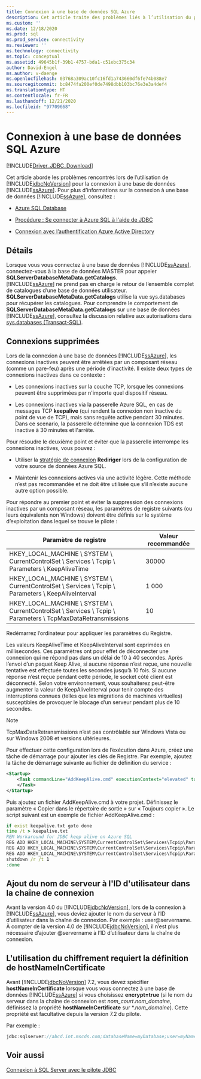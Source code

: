 ```yaml
---
title: Connexion à une base de données SQL Azure
description: Cet article traite des problèmes liés à l’utilisation du pilote Microsoft JDBC pour SQL Server pour se connecter à une instance Azure SQL Database.
ms.custom: ''
ms.date: 12/18/2020
ms.prod: sql
ms.prod_service: connectivity
ms.reviewer: ''
ms.technology: connectivity
ms.topic: conceptual
ms.assetid: 49645b1f-39b1-4757-bda1-c51ebc375c34
author: David-Engel
ms.author: v-daenge
ms.openlocfilehash: 03768a309ac10fc16fd1a743660df6fe74b088e7
ms.sourcegitcommit: bc8474fa200ef0de7498dbb103bc76e3e3a4def4
ms.translationtype: HT
ms.contentlocale: fr-FR
ms.lasthandoff: 12/21/2020
ms.locfileid: "97709668"
---
```

# <a name="connecting-to-an-azure-sql-database"></a>Connexion à une base de données SQL Azure

[!INCLUDE[Driver_JDBC_Download](../../includes/driver_jdbc_download.md)]

Cet article aborde les problèmes rencontrés lors de l’utilisation de [!INCLUDE[jdbcNoVersion](../../includes/jdbcnoversion_md.md)] pour la connexion à une base de données [!INCLUDE[ssAzure](../../includes/ssazure_md.md)]. Pour plus d’informations sur la connexion à une base de données [!INCLUDE[ssAzure](../../includes/ssazure_md.md)], consultez :  
  
- [Azure SQL Database](/azure/sql-database/sql-database-technical-overview)  
  
- [Procédure : Se connecter à Azure SQL à l'aide de JDBC](/azure/sql-database/sql-database-connect-query-java)  

- [Connexion avec l’authentification Azure Active Directory](connecting-using-azure-active-directory-authentication.md)  
  
## <a name="details"></a>Détails

Lorsque vous vous connectez à une base de données [!INCLUDE[ssAzure](../../includes/ssazure_md.md)], connectez-vous à la base de données MASTER pour appeler **SQLServerDatabaseMetaData.getCatalogs**.  
[!INCLUDE[ssAzure](../../includes/ssazure_md.md)] ne prend pas en charge le retour de l’ensemble complet de catalogues d’une base de données utilisateur. **SQLServerDatabaseMetaData.getCatalogs** utilise la vue sys.databases pour récupérer les catalogues. Pour comprendre le comportement de **SQLServerDatabaseMetaData.getCatalogs** sur une base de données [!INCLUDE[ssAzure](../../includes/ssazure_md.md)], consultez la discussion relative aux autorisations dans [sys.databases (Transact-SQL)](../../relational-databases/system-catalog-views/sys-databases-transact-sql.md).  
  
## <a name="connections-dropped"></a>Connexions supprimées

Lors de la connexion à une base de données [!INCLUDE[ssAzure](../../includes/ssazure_md.md)], les connexions inactives peuvent être arrêtées par un composant réseau (comme un pare-feu) après une période d’inactivité. Il existe deux types de connexions inactives dans ce contexte :  

- Les connexions inactives sur la couche TCP, lorsque les connexions peuvent être supprimées par n'importe quel dispositif réseau.  

- Les connexions inactives via la passerelle Azure SQL, en cas de messages TCP **keepalive** (qui rendent la connexion non inactive du point de vue de TCP), mais sans requête active pendant 30 minutes. Dans ce scenario, la passerelle détermine que la connexion TDS est inactive à 30 minutes et l'arrête.  
  
Pour résoudre le deuxième point et éviter que la passerelle interrompe les connexions inactives, vous pouvez :

* Utiliser la [stratégie de connexion](/azure/azure-sql/database/connectivity-architecture#connection-policy) **Rediriger** lors de la configuration de votre source de données Azure SQL.

* Maintenir les connexions actives via une activité légère. Cette méthode n’est pas recommandée et ne doit être utilisée que s’il n’existe aucune autre option possible.

Pour répondre au premier point et éviter la suppression des connexions inactives par un composant réseau, les paramètres de registre suivants (ou leurs équivalents non Windows) doivent être définis sur le système d’exploitation dans lequel se trouve le pilote :  
  
|Paramètre de registre|Valeur recommandée|  
|----------------------|-----------------------|  
|HKEY_LOCAL_MACHINE \ SYSTEM \ CurrentControlSet \ Services \ Tcpip \ Parameters \ KeepAliveTime|30000|  
|HKEY_LOCAL_MACHINE \ SYSTEM \ CurrentControlSet \ Services \ Tcpip \ Parameters \ KeepAliveInterval|1 000|  
|HKEY_LOCAL_MACHINE \ SYSTEM \ CurrentControlSet \ Services \ Tcpip \ Parameters \ TcpMaxDataRetransmissions|10|  
  
Redémarrez l’ordinateur pour appliquer les paramètres du Registre.  

Les valeurs KeepAliveTime et KeepAliveInterval sont exprimées en millisecondes. Ces paramètres ont pour effet de déconnecter une connexion qui ne répond pas dans un délai de 10 à 40 secondes. Après l’envoi d’un paquet Keep Alive, si aucune réponse n’est reçue, une nouvelle tentative est effectuée toutes les secondes jusqu’à 10 fois. Si aucune réponse n’est reçue pendant cette période, le socket côté client est déconnecté. Selon votre environnement, vous souhaiterez peut-être augmenter la valeur de KeepAliveInterval pour tenir compte des interruptions connues (telles que les migrations de machines virtuelles) susceptibles de provoquer le blocage d’un serveur pendant plus de 10 secondes.

> [!NOTE]
> TcpMaxDataRetransmissions n’est pas contrôlable sur Windows Vista ou sur Windows 2008 et versions ultérieures.

Pour effectuer cette configuration lors de l’exécution dans Azure, créez une tâche de démarrage pour ajouter les clés de Registre.  Par exemple, ajoutez la tâche de démarrage suivante au fichier de définition du service :  


```xml
<Startup>  
    <Task commandLine="AddKeepAlive.cmd" executionContext="elevated" taskType="simple">  
    </Task>  
</Startup>  
```

Puis ajoutez un fichier AddKeepAlive.cmd à votre projet. Définissez le paramètre « Copier dans le répertoire de sortie » sur « Toujours copier ». Le script suivant est un exemple de fichier AddKeepAlive.cmd :  

```bat
if exist keepalive.txt goto done  
time /t > keepalive.txt  
REM Workaround for JDBC keep alive on Azure SQL  
REG ADD HKEY_LOCAL_MACHINE\SYSTEM\CurrentControlSet\Services\Tcpip\Parameters /v KeepAliveTime /t REG_DWORD /d 30000 >> keepalive.txt  
REG ADD HKEY_LOCAL_MACHINE\SYSTEM\CurrentControlSet\Services\Tcpip\Parameters /v KeepAliveInterval /t REG_DWORD /d 1000 >> keepalive.txt  
REG ADD HKEY_LOCAL_MACHINE\SYSTEM\CurrentControlSet\Services\Tcpip\Parameters /v TcpMaxDataRetransmissions /t REG_DWORD /d 10 >> keepalive.txt  
shutdown /r /t 1  
:done  
```

## <a name="appending-the-server-name-to-the-userid-in-the-connection-string"></a>Ajout du nom de serveur à l'ID d'utilisateur dans la chaîne de connexion  

Avant la version 4.0 du [!INCLUDE[jdbcNoVersion](../../includes/jdbcnoversion_md.md)], lors de la connexion à [!INCLUDE[ssAzure](../../includes/ssazure_md.md)], vous deviez ajouter le nom du serveur à l’ID d’utilisateur dans la chaîne de connexion. Par exemple : user@servername. À compter de la version 4.0 de [!INCLUDE[jdbcNoVersion](../../includes/jdbcnoversion_md.md)], il n’est plus nécessaire d’ajouter @servername à l’ID d’utilisateur dans la chaîne de connexion.  

## <a name="using-encryption-requires-setting-hostnameincertificate"></a>L'utilisation du chiffrement requiert la définition de hostNameInCertificate

Avant [!INCLUDE[jdbcNoVersion](../../includes/jdbcnoversion_md.md)] 7.2, vous devez spécifier **hostNameInCertificate** lorsque vous vous connectez à une base de données [!INCLUDE[ssAzure](../../includes/ssazure_md.md)] si vous choisissez **encrypt=true** (si le nom du serveur dans la chaîne de connexion est *nom_court*.*nom_domaine*, définissez la propriété **hostNameInCertificate** sur \*.*nom_domaine*). Cette propriété est facultative depuis la version 7.2 du pilote.

Par exemple :

```java
jdbc:sqlserver://abcd.int.mscds.com;databaseName=myDatabase;user=myName;password=myPassword;encrypt=true;hostNameInCertificate=*.int.mscds.com;
```

## <a name="see-also"></a>Voir aussi

[Connexion à SQL Server avec le pilote JDBC](connecting-to-sql-server-with-the-jdbc-driver.md)
